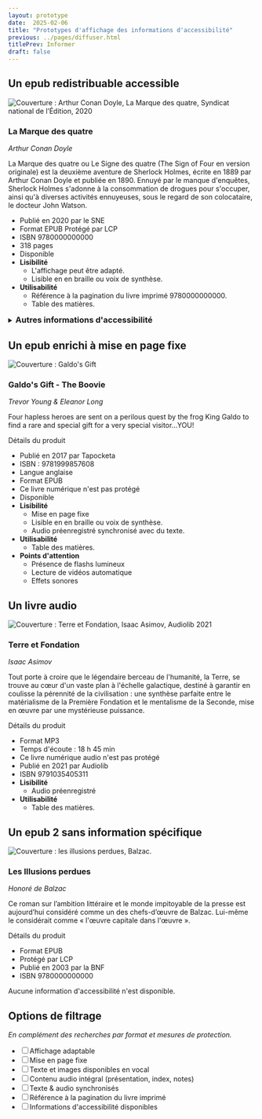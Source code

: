 ```yaml
---
layout: prototype
date:  2025-02-06
title: "Prototypes d'affichage des informations d'accessibilité"
previous: ../pages/diffuser.html
titlePrev: Informer
draft: false
---
```


<section id="p3_L1">
    <h2>Un epub redistribuable accessible</h2>
    <article id="livreex1">
    <div class="left-title-book">
    <img class="img" src="https://edition-accessible.github.io/signalement/statics/lamarquedes4-cover.jpg" role="doc-cover"
    alt="Couverture : Arthur Conan Doyle, La Marque des quatre, Syndicat national de l’Édition, 2020" />
    </div>
    <div class="fichelivre">
    <h3>La Marque des quatre</h3>
    <em><span lang="en">Arthur Conan Doyle</span></em>
    <p>La Marque des quatre ou Le Signe des quatre (The Sign of Four en version originale)
    est la deuxième aventure de Sherlock Holmes, écrite en 1889 par Arthur Conan Doyle
    et publiée en 1890.
    Ennuyé par le manque d'enquêtes, Sherlock Holmes s'adonne à la consommation de
    drogues pour s'occuper, ainsi qu'à diverses activités ennuyeuses, sous le regard de
    son colocataire, le docteur John Watson.</p>
    <ul>
    <li class="prototype">Publié en 2020 par le SNE</li>
    <li class="prototype">Format EPUB Protégé par LCP</li>
    <li class="prototype">ISBN 9780000000000</li>
    <li class="prototype">318 pages</li>
    <li class="prototype">Disponible</li>
    <li class="prototype"><b>Lisibilité</b>
        <ul>
        <li class="prototype">L'affichage peut être adapté.</li>
        <li class="prototype">Lisible en en braille ou voix de synthèse.</li>
        </ul>
</li>
    <li class="prototype"><b>Utilisabilité</b>
        <ul>
        <li class="prototype">Référence à la pagination du livre imprimé 9780000000000.</li>
        <li class="prototype">Table des matières. </li>
        </ul>
</li>
    </ul>
    <details><summary><h3 style="display:inline;">Autres informations d'accessibilité</h3></summary>
    <ul>
    <li class="prototype">Contenus accessibles conformes aux standards (AA), conformité établie par x20xxx. Consulter le <a aria-label="Rapport de conformité La marque des quatre 9780000000000" href="ace-smart-report-fr.html">rapport de conformité</a> et la <a href="infos-accessibilite-ed.html">Politique d'accessibilité de
    l'éditeur</a></li>
    <li class="prototype">Cette publication comprend un balisage permettant la compatibilité avec les
    technologies d'assistance. Les images de cette publication sont décrites.
    </li>
    </ul>
    </details>
</div>
</article>
</section>

<section id="p3_L2" class="js-tabcontent">
    <h2>Un epub enrichi à mise en page fixe</h2>
    <article id="livreex1">
    <div class="left-title-book">
    <span lang="en"><img class="img" src="https://edition-accessible.github.io/signalement/statics/Galdo-cover_UK.jpg" role="doc-cover"
    alt="Couverture : Galdo's Gift" /></span>
    </div>
    <div class="fichelivre">
    <h3><span lang="en">Galdo's Gift - The Boovie</span></h3>
    <em><span lang="en">Trevor Young & Eleanor Long</span></em>
    <p><span lang="en">Four hapless heroes are sent on a perilous quest by the frog King
    Galdo to find a rare and special gift for a very special visitor...YOU!</span>
    </p>
    <summary>Détails du produit</summary>
    <ul>
        <li class="prototype">Publié en 2017 par Tapocketa</li>
    <li class="prototype">ISBN : 9781999857608</li>
    <li class="prototype">Langue anglaise</li>
    <li class="prototype">Format EPUB</li>
    <li class="prototype">Ce livre numérique n'est pas protégé</li>
    <li class="prototype">Disponible</li>
    <li class="prototype"><b>Lisibilité</b>
        <ul>
        <li class="prototype">Mise en page fixe</li>
        <li class="prototype">Lisible en en braille ou voix de synthèse.</li>
        <li class="prototype">Audio préenregistré synchronisé avec du texte.</li>
        </ul>
</li>
    <li class="prototype"><b>Utilisabilité</b>
        <ul>
        <li class="prototype">Table des matières. </li>
        </ul>
</li>
    <li class="prototype"><b>Points d'attention</b>
    <ul>
    <li class="prototype">Présence de flashs lumineux</li>
    <li class="prototype">Lecture de vidéos automatique</li>
    <li class="prototype">Effets sonores</li>
    </ul>
    </li>
        </ul>
    </div>
    </article>
</section>
<section id="p3_L3" class="info js-tabcontent">
    <h2>Un livre audio</h2>
    <article id="livreex1">
    <div class="left-title-book">
    <img class="img" src="https://edition-accessible.github.io/signalement/statics/Terre-et-Fondation-cover.jpg" role="doc-cover"
    alt="Couverture : Terre et Fondation, Isaac Asimov, Audiolib 2021" />
    </div>
    <div class="fichelivre">
    <h3>Terre et Fondation</h3>
    <em>Isaac Asimov</em>
    <p>Tout porte à croire que le légendaire berceau de l'humanité, la Terre, se trouve au
    cœur d'un vaste plan à l'échelle galactique, destiné à garantir en coulisse la
    pérennité de la civilisation : une synthèse parfaite entre le matérialisme de la
    Première Fondation et le mentalisme de la Seconde, mise en œuvre par une mystérieuse
    puissance.</p>
    <summary>Détails du produit</summary>
    <ul>
    <li class="prototype">Format MP3</li>
    <li class="prototype">Temps d'écoute : 18 h 45 min</li>
    <li class="prototype">Ce livre numérique audio n'est pas protégé</li>
    <li class="prototype">Publié en 2021 par Audiolib</li>
    <li class="prototype">ISBN 9791035405311</li>
    <li class="prototype"><b>Lisibilité</b>
        <ul>
        <li class="prototype">Audio préenregistré</li>
        </ul>
</li>
    <li class="prototype"><b>Utilisabilité</b>
        <ul>
        <li class="prototype">Table des matières. </li>
        </ul>
</li>
    </ul>
    </div>
    </article>
</section>
<section id="p3_L4" class="info js-tabcontent">
    <h2>Un epub 2 sans information spécifique</h2>
    <article id="livreex1">
    <div class="left-title-book">
    <img class="img" src="https://edition-accessible.github.io/signalement/statics/illusions-perdues-cover.png" role="doc-cover"
    alt="Couverture : les illusions perdues, Balzac." />
    </div>
    <div class="fichelivre">
    <h3>Les Illusions perdues</h3>
    <em>Honoré de Balzac</em>
    <p>Ce roman sur l’ambition littéraire et le monde impitoyable de la presse est
    aujourd’hui considéré comme un des chefs-d’œuvre de Balzac. Lui-même le considérait
    comme « l'œuvre capitale dans l'œuvre ».</p>
    <summary>Détails du produit</summary>
    <ul>
    <li class="prototype">Format EPUB</li>
    <li class="prototype">Protégé par LCP</li>
    <li class="prototype">Publié en 2003 par la BNF</li>
    <li class="prototype">ISBN 9780000000000</li>
    </ul>
    <p>Aucune information d'accessibilité n'est disponible.</p>
    </div>
    </article>
</section>
<section id="p3_filtre" class="info js-tabcontent">
    <h2>Options de filtrage</h2>
    <article class="fichelivre">
    <p><i>En complément des recherches par format et mesures de protection.</i></p>
    <ul class="facet-multiselect-checkbox">
    <li class="prototype"><input type="checkbox"><label class="option">Affichage adaptable</label></li>
    <li class="prototype"><input type="checkbox"><label class="option">Mise en page fixe</label></li>
    <li class="prototype"><input type="checkbox"><label class="option">Texte et images disponibles en vocal </label></li>
    <li class="prototype"><input type="checkbox"><label class="option">Contenu audio intégral (présentation, index,
    notes) </label></li>
    <li class="prototype"><input type="checkbox"><label class="option">Texte & audio synchronisés</label></li>
    <li class="prototype"><input type="checkbox"><label class="option">Référence à la pagination du livre imprimé</label>
    </li>
    <!--<li class="prototype"><input type="checkbox"><label class="option">Conforme EPUB accessibilité 1.0 & WCAG AA</label></li>
    <li class="prototype"><input type="checkbox"><label class="option">Conforme au Guide des contenus web accessibles</label></li>-->
    <li class="prototype"><input type="checkbox"><label class="option">Informations d'accessibilité disponibles</label>
    </li>
    </ul>
    </article>
</section>
